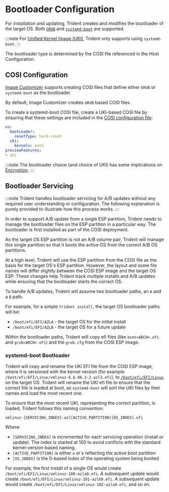 
# Bootloader Configuration

For installation and updating, Trident creates and modifies the bootloader of
the target OS. Both [`GRUB`](https://www.unixtutorial.org/reference/grub-bootloader/)
and [`systemd-boot`](https://www.freedesktop.org/software/systemd/man/latest/systemd-boot.html)
are supported.

:::note
For [Unified Kernel Image (UKI)](https://uapi-group.org/specifications/specs/unified_kernel_image/),
Trident only supports using `systemd-boot`.
:::

The bootloader type is determined by the COSI file referenced in the Host
Configuration.

## COSI Configuration

[Image Customizer](https://microsoft.github.io/azure-linux-image-tools/imagecustomizer/README.html)
supports creating COSI files that define either `GRUB` or `systemd-boot` as the
bootloader.

By default, Image Customizer creates `GRUB` based COSI files.

To create a systemd-boot COSI file, create a UKI-based
COSI file by ensuring that these settings are included in the
[COSI configuration file](https://microsoft.github.io/azure-linux-image-tools/imagecustomizer/api/configuration/uki.html#uki-type):

``` yaml
os:
  bootLoader:
    resetType: hard-reset
  uki:
    kernels: auto
previewFeatures:
- uki
```

:::note
The bootloader choice (and choice of UKI) has some implications on
[Encryption](../Reference/Host-Configuration/API-Reference/Encryption.md#pcrs-required).
:::

## Bootloader Servicing

:::note
Trident handles bootloader servicing for A/B updates without any required user
understanding or configuration. The following explanation is purely provided to
illustrate how this process works.
:::

In order to support A/B update from a single ESP partition, Trident needs to
manage the bootloader files on the ESP partition in a particular way. The
bootloader is first installed as part of the COSI deployment.

As the target OS ESP partition is not an A/B volume pair, Trident will manage
this single partition so that it boots the active OS from the correct A/B OS
partitions.

At a high level, Trident will use the ESP partition from the COSI file as the basis
for the target OS's ESP partition. However, the layout and some file names
will differ slightly between the COSI ESP image and the target OS ESP. These
changes help Trident track multiple installs and A/B updates while ensuring
that the bootloader starts the correct OS.

To handle A/B updates, Trident will assume two bootloader paths, an `A` and a
`B` path.

For example, for a simple `trident install`, the target OS bootloader paths will
be:

* `/boot/efi/EFI/AZLA` - the target OS for the initial install
* `/boot/efi/EFI/AZLB` - the target OS for a future update

Within the bootloader paths, Trident will copy efi files (like `boot<ARCH>.efi`
and `grub<ARCH>.efi`) and the `grub.cfg` from the COSI ESP image.

### systemd-boot Bootloader

Trident will copy and rename the UKI EFI file from the COSI ESP image, where
it is versioned with the kernel version (for example
`/boot/efi/EFI/Linux/vmlinuz-6.6.96.2-2.azl3.efi`), to
[`/boot/efi/EFI/Linux`](https://uapi-group.org/specifications/specs/boot_loader_specification/#locating-boot-entries)
on the target OS. Trident will rename the UKI efi file to ensure that the
correct file is loaded at boot, as `systemd-boot` will sort the UKI files by
their names and load the most recent one.

To ensure that the most recent UKI, representing the correct partition, is
loaded, Trident follows this naming convention:

`vmlinuz-[SERVICING_INDEX]-azl[ACTIVE_PARTITION][OS_INDEX].efi`

Where:

* `[SERVICING_INDEX]` is incremented for each servicing operation (install or
  update). The index is started at 100 to avoid conflicts with the standard
  kernel-version-based naming.
* `[ACTIVE_PARTITION]` is either `a` or `b` reflecting the active boot
  partition
* `[OS_INDEX]` is the 0-based index of the operating system being booted

For example, the first install of a single OS would create
`/boot/efi/EFI/Linux/vmlinuz-100-azla0.efi`. A subsequent update would create
`/boot/efi/EFI/Linux/vmlinuz-101-azlb0.efi`. A subsequent update would create
`/boot/efi/EFI/Linux/vmlinuz-102-azla0.efi`, and so on.
